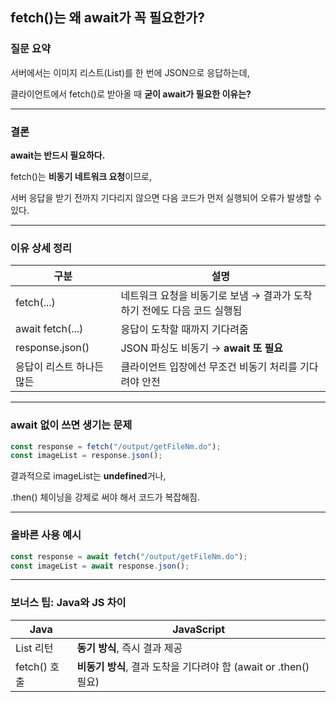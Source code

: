 ## fetch()는 왜 await가 꼭 필요한가?

### 질문 요약

서버에서는 이미지 리스트(List<String>)를 한 번에 JSON으로 응답하는데,

클라이언트에서 fetch()로 받아올 때 **굳이 await가 필요한 이유는?**

---

### 결론

**await는 반드시 필요하다.**

fetch()는 **비동기 네트워크 요청**이므로,

서버 응답을 받기 전까지 기다리지 않으면 다음 코드가 먼저 실행되어 오류가 발생할 수 있다.

---

### 이유 상세 정리

| 구분 | 설명 |
| --- | --- |
| fetch(...) | 네트워크 요청을 비동기로 보냄 → 결과가 도착하기 전에도 다음 코드 실행됨 |
| await fetch(...) | 응답이 도착할 때까지 기다려줌 |
| response.json() | JSON 파싱도 비동기 → **await 또 필요** |
| 응답이 리스트 하나든 많든 | 클라이언트 입장에선 무조건 비동기 처리를 기다려야 안전 |

---

### await 없이 쓰면 생기는 문제

```jsx
const response = fetch("/output/getFileNm.do");
const imageList = response.json(); 
```

결과적으로 imageList는 **undefined**거나,

.then() 체이닝을 강제로 써야 해서 코드가 복잡해짐.

---

### 올바른 사용 예시

```jsx
const response = await fetch("/output/getFileNm.do");
const imageList = await response.json();
```

---

### 보너스 팁: Java와 JS 차이

| Java | JavaScript |
| --- | --- |
| List<String> 리턴 | **동기 방식**, 즉시 결과 제공 |
| fetch() 호출 | **비동기 방식**, 결과 도착을 기다려야 함 (await or .then() 필요) |
